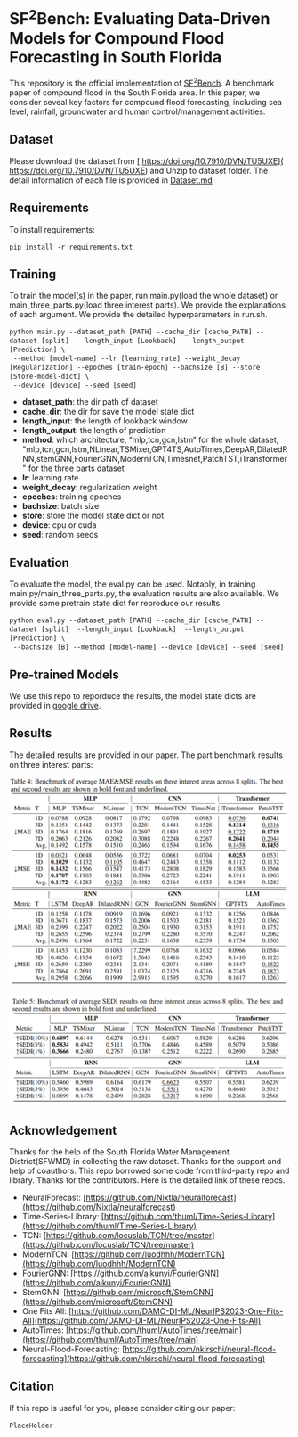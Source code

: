 <!-- >📋  A template README.md for code accompanying a Machine Learning paper -->

# SF$^2$Bench: Evaluating Data-Driven Models for Compound Flood Forecasting in South Florida

This repository is the official implementation of [SF$^2$Bench](https://arxiv.org/abs/2506.04281). A benchmark paper of compound flood in the South Florida area. In this paper, we consider seveal key factors for compound flood forecasting, including sea level, rainfall, groundwater and human control/management activities.

<!-- >📋  Optional: include a graphic explaining your approach/main result, bibtex entry, link to demos, blog posts and tutorials -->

## Dataset
Please download the dataset from [ https://doi.org/10.7910/DVN/TU5UXE]( https://doi.org/10.7910/DVN/TU5UXE) and Unzip to dataset folder. The detail information of each file is provided in [Dataset.md](./dataset/Dataset.md)


## Requirements

To install requirements:

```setup
pip install -r requirements.txt
```


## Training

To train the model(s) in the paper, run main.py(load the whole dataset) or main_three_parts.py(load three interest parts). We provide the explanations of each argument. We provide the detailed hyperparameters in run.sh.
```
python main.py --dataset_path [PATH] --cache_dir [cache_PATH] --dataset [split]  --length_input [Lookback]  --length_output [Prediction] \
 --method [model-name] --lr [learning_rate] --weight_decay [Regularization] --epoches [train-epoch] --bachsize [B] --store [Store-model-dict] \
 --device [device] --seed [seed]
```
- **dataset_path**: the dir path of dataset
- **cache_dir**: the dir for save the model state dict
- **length_input**: the length of lookback window
- **length_output**: the length of prediction
- **method**: which architecture, “mlp,tcn,gcn,lstm” for the whole dataset, "mlp,tcn,gcn,lstm,NLinear,TSMixer,GPT4TS,AutoTimes,DeepAR,DilatedRNN,stemGNN,FourierGNN,ModernTCN,Timesnet,PatchTST,iTransformer" for the three parts dataset
- **lr**: learning rate 
- **weight_decay**: regularization weight
- **epoches**: training epoches
- **bachsize**: batch size
- **store**: store the model state dict or not 
- **device**: cpu or cuda
- **seed**: random seeds

<!-- >📋  Describe how to train the models, with example commands on how to train the models in your paper, including the full training procedure and appropriate hyperparameters. -->

## Evaluation

To evaluate the model, the eval.py can be used. Notably, in training main.py/main_three_parts.py, the evaluation results are also available. We provide some pretrain state dict for reproduce our results. 
```eval
python eval.py --dataset_path [PATH] --cache_dir [cache_PATH] --dataset [split]  --length_input [Lookback]  --length_output [Prediction] \
 --bachsize [B] --method [model-name] --device [device] --seed [seed]
```

<!-- >📋  Describe how to evaluate the trained models on benchmarks reported in the paper, give commands that produce the results (section below). -->

## Pre-trained Models
We use this repo to reporduce the results, the model state dicts are provided in [google drive](https://drive.google.com/file/d/16Yh0WR-UDUcx8i3DiLU0NCKiNPMnvZpH/view?usp=sharing).

<!-- >📋  Give a link to where/how the pretrained models can be downloaded and how they were trained (if applicable).  Alternatively you can have an additional column in your results table with a link to the models. -->

## Results

The detailed results are provided in our paper. The part benchmark results on three interest parts:

![image](pics/mae_mse.PNG)

![image](pics/SEDI.PNG)

<!-- >📋  Include a table of results from your paper, and link back to the leaderboard for clarity and context. If your main result is a figure, include that figure and link to the command or notebook to reproduce it.  -->


<!-- ## Contributing -->

<!-- >📋  Pick a licence and describe how to contribute to your code repository.  -->


## Acknowledgement

Thanks for the help of the South Florida Water Management District(SFWMD) in collecting the raw dataset. Thanks for the support and help of coauthors. This repo borrowed some code from third-party repo and library. Thanks for the contributors. Here is the detailed link of these repos.

- NeuralForecast: [https://github.com/Nixtla/neuralforecast](https://github.com/Nixtla/neuralforecast)
- Time-Series-Library: [https://github.com/thuml/Time-Series-Library](https://github.com/thuml/Time-Series-Library)
- TCN: [https://github.com/locuslab/TCN/tree/master](https://github.com/locuslab/TCN/tree/master)
- ModernTCN: [https://github.com/luodhhh/ModernTCN](https://github.com/luodhhh/ModernTCN)
- FourierGNN: [https://github.com/aikunyi/FourierGNN](https://github.com/aikunyi/FourierGNN)
- StemGNN: [https://github.com/microsoft/StemGNN](https://github.com/microsoft/StemGNN)
- One Fits All: [https://github.com/DAMO-DI-ML/NeurIPS2023-One-Fits-All](https://github.com/DAMO-DI-ML/NeurIPS2023-One-Fits-All)
- AutoTimes: [https://github.com/thuml/AutoTimes/tree/main](https://github.com/thuml/AutoTimes/tree/main)
- Neural-Flood-Forecasting: [https://github.com/nkirschi/neural-flood-forecasting](https://github.com/nkirschi/neural-flood-forecasting)


## Citation
If this repo is useful for you, please consider citing our paper:
```
PlaceHolder
```
